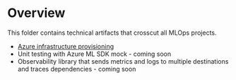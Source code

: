 # Overview

This folder contains technical artifacts that crosscut all MLOps projects. 

* [Azure infrastructure provisioning](infrastructure)
* Unit testing with Azure ML SDK mock - coming soon
* Observability library that sends metrics and logs to multiple destinations and traces dependencies - coming soon 
